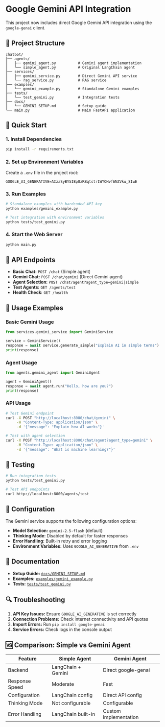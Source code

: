 # Google Gemini API Integration

This project now includes direct Google Gemini API integration using the `google-genai` client.

## 📁 Project Structure

```
chatbot/
├── agents/
│   ├── gemini_agent.py          # Gemini agent implementation
│   └── simple_agent.py          # Original LangChain agent
├── services/
│   ├── gemini_service.py        # Direct Gemini API service
│   └── rag_service.py           # RAG service
├── examples/
│   └── gemini_example.py        # Standalone Gemini examples
├── tests/
│   └── test_gemini.py           # Integration tests
├── docs/
│   └── GEMINI_SETUP.md          # Setup guide
└── main.py                      # Main FastAPI application
```

## 🚀 Quick Start

### 1. Install Dependencies
```bash
pip install -r requirements.txt
```

### 2. Set up Environment Variables
Create a `.env` file in the project root:
```env
GOOGLE_AI_GENERATIVE=AIzaSyBY5IBp0zRBqtstrIWYOHvfWNZVku_8IwE
```

### 3. Run Examples
```bash
# Standalone examples with hardcoded API key
python examples/gemini_example.py

# Test integration with environment variables
python tests/test_gemini.py
```

### 4. Start the Web Server
```bash
python main.py
```

## 🔧 API Endpoints

- **Basic Chat:** `POST /chat` (Simple agent)
- **Gemini Chat:** `POST /chat/gemini` (Direct Gemini agent)
- **Agent Selection:** `POST /chat/agent?agent_type=gemini|simple`
- **Test Agents:** `GET /agents/test`
- **Health Check:** `GET /health`

## 📝 Usage Examples

### Basic Gemini Usage
```python
from services.gemini_service import GeminiService

service = GeminiService()
response = await service.generate_simple("Explain AI in simple terms")
print(response)
```

### Agent Usage
```python
from agents.gemini_agent import GeminiAgent

agent = GeminiAgent()
response = await agent.run("Hello, how are you?")
print(response)
```

### API Usage
```bash
# Test Gemini endpoint
curl -X POST "http://localhost:8000/chat/gemini" \
     -H "Content-Type: application/json" \
     -d '{"message": "Explain how AI works"}'

# Test with agent selection
curl -X POST "http://localhost:8000/chat/agent?agent_type=gemini" \
     -H "Content-Type: application/json" \
     -d '{"message": "What is machine learning?"}'
```

## 🧪 Testing

```bash
# Run integration tests
python tests/test_gemini.py

# Test API endpoints
curl http://localhost:8000/agents/test
```

## 🔧 Configuration

The Gemini service supports the following configuration options:

- **Model Selection:** `gemini-2.5-flash` (default)
- **Thinking Mode:** Disabled by default for faster responses
- **Error Handling:** Built-in retry and error logging
- **Environment Variables:** Uses `GOOGLE_AI_GENERATIVE` from `.env`

## 📖 Documentation

- **Setup Guide:** [`docs/GEMINI_SETUP.md`](./GEMINI_SETUP.md)
- **Examples:** [`examples/gemini_example.py`](../examples/gemini_example.py)
- **Tests:** [`tests/test_gemini.py`](../tests/test_gemini.py)

## 🔍 Troubleshooting

1. **API Key Issues:** Ensure `GOOGLE_AI_GENERATIVE` is set correctly
2. **Connection Problems:** Check internet connectivity and API quotas
3. **Import Errors:** Run `pip install google-genai`
4. **Service Errors:** Check logs in the console output

## 🆚 Comparison: Simple vs Gemini Agent

| Feature | Simple Agent | Gemini Agent |
|---------|-------------|--------------|
| Backend | LangChain + Gemini | Direct google-genai |
| Response Speed | Moderate | Fast |
| Configuration | LangChain config | Direct API config |
| Thinking Mode | Not configurable | Configurable |
| Error Handling | LangChain built-in | Custom implementation | 